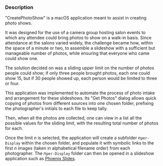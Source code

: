 ### Description ###

"CreatePhotoShow" is a macOS application meant to assist in creating
photo shows.

It was designed for the use of a camera group hosting salon events to
which any attendee could bring photos to show on a walk-in basis.
Since attendance at the salons varied widely, the challenge became
how, within the space of a minute or two, to assemble a slideshow with
a sufficient but manageable number of photos, while ensuring that
everyone who came could show one.

The solution decided on was a sliding upper limit on the number of
photos people could show; if only three people brought photos, each
one could show 15, but if 30 people showed up, each person would be
limited to three or four.

This application was implemented to automate the process of photo
intake and arrangement for these slideshows. Its "Get Photos" dialog
allows quick copying of photos from different sources into one chosen
folder, prefixing the photographer's initials to each file to keep
tally.

Then, when all the photos are collected, one can view in a list all
the possible values for the sliding limit, with the resulting total
number of photos for each.

Once the limit _n_ is selected, the application will create a
subfolder _n_`per-Display` within the chosen folder, and populate it
with symbolic links to the first _n_ images (taken in alphabetical
filename order) from each photographer. The _n_`per-Display` folder
can then be opened in a slideshow application such as
[Phoenix Slides](http://blyt.net/phxslides/).
